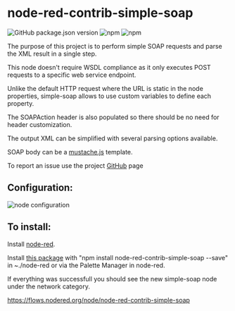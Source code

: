 # node-red-contrib-simple-soap

![GitHub package.json version](https://img.shields.io/github/package-json/v/tiagordc/node-red-contrib-simple-soap?label=package)
![npm](https://img.shields.io/npm/v/node-red-contrib-simple-soap)
![npm](https://img.shields.io/npm/dm/node-red-contrib-simple-soap)

The purpose of this project is to perform simple SOAP requests and parse the XML result in a single step.

This node doesn't require WSDL compliance as it only executes POST requests to a specific web service endpoint.

Unlike the default HTTP request where the URL is static in the node properties, simple-soap allows to use custom variables to define each property.

The SOAPAction header is also populated so there should be no need for header customization.

The output XML can be simplified with several parsing options available.

SOAP body can be a [mustache.js](https://github.com/janl/mustache.js) template.

To report an issue use the project [GitHub](https://github.com/tiagordc/node-red-contrib-simple-soap/issues) page

## Configuration:

![node configuration](https://raw.githubusercontent.com/tiagordc/node-red-contrib-simple-soap/master/edit.png)

## To install: 

Install [node-red](https://nodered.org/).

Install [this package](https://www.npmjs.com/package/node-red-contrib-simple-soap) with "npm install node-red-contrib-simple-soap --save" in ~./node-red or via the Palette Manager in node-red.

If everything was successfull you should see the new simple-soap node under the network category.

https://flows.nodered.org/node/node-red-contrib-simple-soap
